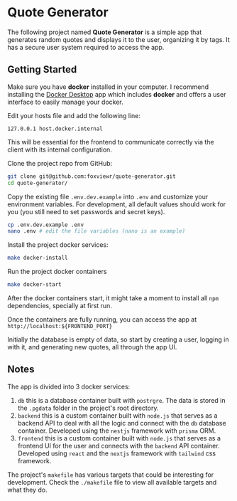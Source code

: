 # Quote Generator

The following project named **Quote Generator** is a simple app that generates random quotes and displays it to the user, organizing it by tags. It has a secure user system required to access the app.

## Getting Started
Make sure you have **docker** installed in your computer. I recommend installing the [Docker Desktop](https://www.docker.com/products/docker-desktop/) app which includes **docker** and offers a user interface to easily manage your docker.

Edit your hosts file and add the following line:
```
127.0.0.1 host.docker.internal
```
This will be essential for the frontend to communicate correctly via the client with its internal configuration.

Clone the project repo from GitHub:
```bash
git clone git@github.com:foxviewr/quote-generator.git
cd quote-generator/
```

Copy the existing file `.env.dev.example` into `.env` and customize your environment variables. For development, all default values should work for you (you still need to set passwords and secret keys).
```bash
cp .env.dev.example .env
nano .env # edit the file variables (nano is an example)
```


Install the project docker services:
```bash
make docker-install
```

Run the project docker containers
```bash
make docker-start
```
After the docker containers start, it might take a moment to install all `npm` dependencies, specially at first run.

Once the containers are fully running, you can access the app at `http://localhost:${FRONTEND_PORT}`

Initially the database is empty of data, so start by creating a user, logging in with it, and generating new quotes, all through the app UI.

## Notes

The app is divided into 3 docker services:
1. `db` this is a database container built with `postrgre`. The data is stored in the `.pgdata` folder in the project's root directory.
2. `backend` this is a custom container built with `node.js` that serves as a backend API to deal with all the logic and connect with the `db` database container. Developed using the `nestjs` framework with `prisma` ORM.
3. `frontend` this is a custom container built with `node.js` that serves as a frontend UI for the user and connects with the `backend` API container. Developed using `react` and the `nextjs` framework with `tailwind` css framework.

The project's `makefile` has various targets that could be interesting for development. Check the `./makefile` file to view all available targets and what they do.
